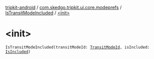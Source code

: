 [tripkit-android](../../index.md) / [com.skedgo.tripkit.ui.core.modeprefs](../index.md) / [IsTransitModeIncluded](index.md) / [&lt;init&gt;](./-init-.md)

# &lt;init&gt;

`IsTransitModeIncluded(transitModeId: `[`TransitModeId`](../-transit-mode-id.md)`, isIncluded: `[`IsIncluded`](../-is-included.md)`)`